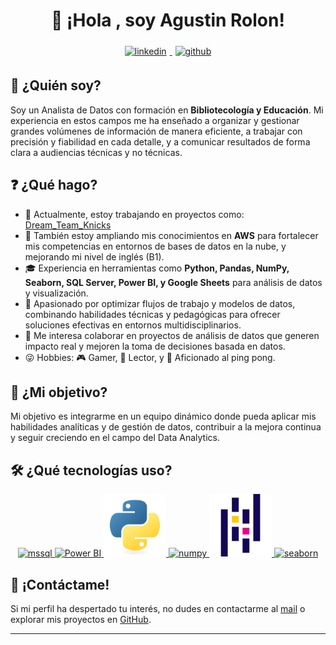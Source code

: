 <div align="center">
  <h1> 👋 ¡Hola , soy Agustin Rolon!</h1>
  <div>
    <a href="https://linkedin.com/in/agustin-rolon-data-analytics/" target="_blank">
      <img src="https://img.shields.io/badge/linkedin-%231E77B5.svg?&style=for-the-badge&logo=linkedin&logoColor=white" alt="linkedin" style="margin: 5px;" />
    </a>
    <a href="https://github.com/AgustinRolon" target="_blank">
      <img src="https://img.shields.io/badge/github-%2324292e.svg?&style=for-the-badge&logo=github&logoColor=white" alt="github" style="margin: 5px;" />
    </a>
  </div>
</div>

## 🌟 ¿Quién soy?  

Soy un Analista de Datos con formación en **Bibliotecología y Educación**. Mi experiencia en estos campos me ha enseñado a organizar y gestionar grandes volúmenes de información de manera eficiente, a trabajar con precisión y fiabilidad en cada detalle, y a comunicar resultados de forma clara a audiencias técnicas y no técnicas.

## ❓ ¿Qué hago?  

- 🔭 Actualmente, estoy trabajando en proyectos como: [Dream_Team_Knicks](https://github.com/AgustinRolon/Dream_team_knicks_analysis)  
- 🌱 También estoy ampliando mis conocimientos en **AWS** para fortalecer mis competencias en entornos de bases de datos en la nube, y mejorando mi nivel de inglés (B1).  
- 🎓 Experiencia en herramientas como **Python, Pandas, NumPy, Seaborn, SQL Server, Power BI, y Google Sheets** para análisis de datos y visualización.  
- 🧠 Apasionado por optimizar flujos de trabajo y modelos de datos, combinando habilidades técnicas y pedagógicas para ofrecer soluciones efectivas en entornos multidisciplinarios.
- 💬 Me interesa colaborar en proyectos de análisis de datos que generen impacto real y mejoren la toma de decisiones basada en datos.
- 😜 Hobbies: 🎮 Gamer, 📖 Lector, y 🏓 Aficionado al ping pong.

## 🎯 ¿Mi objetivo?  
Mi objetivo es integrarme en un equipo dinámico donde pueda aplicar mis habilidades analíticas y de gestión de datos, contribuir a la mejora continua y seguir creciendo en el campo del Data Analytics.

## 🛠️ ¿Qué tecnologías uso?  

<div align="center">  
  <a href="https://www.microsoft.com/en-us/sql-server" target="_blank" rel="noreferrer"> 
    <img src="https://www.svgrepo.com/show/303229/microsoft-sql-server-logo.svg" alt="mssql" width="100" height="100"/> 
  </a>  
  <a href="https://powerbi.microsoft.com/en-us/" target="_blank" rel="noreferrer"> 
    <img src="https://profilinator.rishav.dev/skills-assets/powerbi.png" alt="Power BI" width="100" height="100"/> 
  </a>
  <a href="https://www.python.org" target="_blank" rel="noreferrer"> 
    <img src="https://raw.githubusercontent.com/devicons/devicon/master/icons/python/python-original.svg" alt="python" width="100" height="100"/> 
  </a>  
  <a href="https://numpy.org/" target="_blank" rel="noreferrer"> 
    <img src="https://cdn.jsdelivr.net/gh/devicons/devicon/icons/numpy/numpy-original.svg" alt="numpy" width="100" height="100"/> 
  </a>
  <a href="https://pandas.pydata.org/" target="_blank" rel="noreferrer"> 
    <img src="https://raw.githubusercontent.com/devicons/devicon/2ae2a900d2f041da66e950e4d48052658d850630/icons/pandas/pandas-original.svg" alt="pandas" width="100" height="100"/> 
  </a>
  <a href="https://seaborn.pydata.org/" target="_blank" rel="noreferrer"> 
    <img src="https://seaborn.pydata.org/_images/logo-mark-lightbg.svg" alt="seaborn" width="100" height="100"/> 
  </a>
</div>

## 💌 ¡Contáctame!  

Si mi perfil ha despertado tu interés, no dudes en contactarme al [mail](mailto:agusrolon023@gmail.com) o explorar mis proyectos en [GitHub](https://github.com/AgustinRolon).
****
